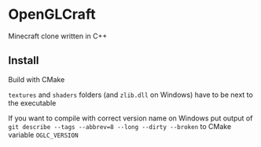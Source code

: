 # OpenGLCraft
Minecraft clone written in C++
## Install
Build with CMake

`textures` and `shaders` folders (and `zlib.dll` on Windows) have to be next to the executable

If you want to compile with correct version name on Windows put output of `git describe --tags --abbrev=8 --long --dirty --broken` to CMake variable `OGLC_VERSION`
